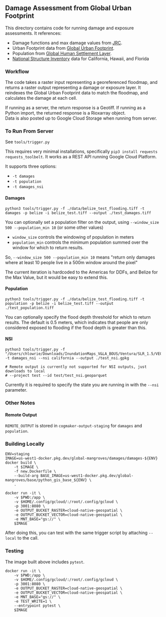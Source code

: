 ## Damage Assessment from Global Urban Footprint
This directory contains code for running damage and exposure assessments.  It references:
- Damage functions and max damage values from [JRC](https://publications.jrc.ec.europa.eu/repository/handle/JRC105688).
- Urban Footprint data from [Global Urban Footprint](https://www.dlr.de/eoc/en/desktopdefault.aspx/tabid-9628/).
- Population from [Global Human Settlement Layer](https://ghsl.jrc.ec.europa.eu/download.php?ds=pop).
- [National Structure Inventory](https://nsi.sec.usace.army.mil/downloads/) data for California, Hawaii, and Florida


### Workflow
The code takes a raster input representing a georeferenced floodmap, and returns a raster output representing a damage or exposure layer.  It reindexes the Global Urban Footprint data to match the floodmap, and calculates the damage at each cell.

If running as a server, the return response is a Geotiff.  If running as a Python import, the returned response is a Rioxarray object.  
Data is also posted up to Google Cloud Storage when running from server.

### To Run From Server
See `tools/trigger.py`

This requires very minimal installations, specifically `pip3 install requests requests_toolbelt`.  It works as a REST API running Google Cloud Platform.

It supports three options:
- `-t damages`
- `-t population`
- `-t damages_nsi`

#### Damages
```
python3 tools/trigger.py -f ./data/belize_test_flooding.tiff -t damages -p belize -i belize_test.tiff --output ./test_damages.tiff
```

You can optionally set a population filter on the output, using `--window_size 500 --population_min 10` (or some other values)
- `window_size` controls the windowing of population in meters
- `population_min` controls the minimum population summed over the window for which to return results.  

So, `--window_size 500 --population_min 10` means "return only damages where at least 10 people live in a 500m window around the pixel"

The current iteration is hardcoded to the Americas for DDFs, and Belize for the Max Value, but it would be easy to extend this.

#### Population
```
python3 tools/trigger.py -f ./data/belize_test_flooding.tiff -t population -p belize -i belize_test.tiff --output ./test_population.tiff
```

You can optionally specify the flood depth threshold for which to return results.  The default is 0.5 meters, which indicates that people are only considered exposed to flooding if the flood depth is greater than this.


#### NSI
```
python3 tools/trigger.py -f "/Users/chlowrie/Downloads/InundationMaps_V&LA_BOUS/Ventura/SLR_1.5/VE02_flddepth_SLR150_W100.tif" -t damages_nsi --nsi california --output ./test_nsi.gpkg 

# Remote output is currently not supported for NSI outputs, just downloads to local
# --project test --id test/test_nsi.geoparquet

```

Currently it is required to specify the state you are running in with the `--nsi` parameter.


### Other Notes
#### Remote Output
`REMOTE_OUTPUT` is stored in `cogmaker-output-staging` for `damages` and `population`.

### Building Locally
```
ENV=staging
IMAGE=us-west1-docker.pkg.dev/global-mangroves/damages/damages-${ENV}
docker build \
    -t $IMAGE \
    -f new.Dockerfile \
    --build-arg BASE_IMAGE=us-west1-docker.pkg.dev/global-mangroves/base/python_gis_base_${ENV} \
    .

docker run -it \
    -v $PWD:/app \
    -v $HOME/.config/gcloud/:/root/.config/gcloud \
    -p 3001:8080 \
    -e OUTPUT_BUCKET_RASTER=cloud-native-geospatial \
    -e OUTPUT_BUCKET_VECTOR=cloud-native-geospatial \
    -e MNT_BASE="gs://" \
    $IMAGE
```

After doing this, you can test with the same trigger script by attaching `--local` to the call.

### Testing
The image built above includes `pytest`.
```
docker run -it \
    -v $PWD:/app \
    -v $HOME/.config/gcloud/:/root/.config/gcloud \
    -p 3001:8080 \
    -e OUTPUT_BUCKET_RASTER=cloud-native-geospatial \
    -e OUTPUT_BUCKET_VECTOR=cloud-native-geospatial \
    -e MNT_BASE="gs://" \
    -e TEST_WRITE=1 \
    --entrypoint pytest \
    $IMAGE
```